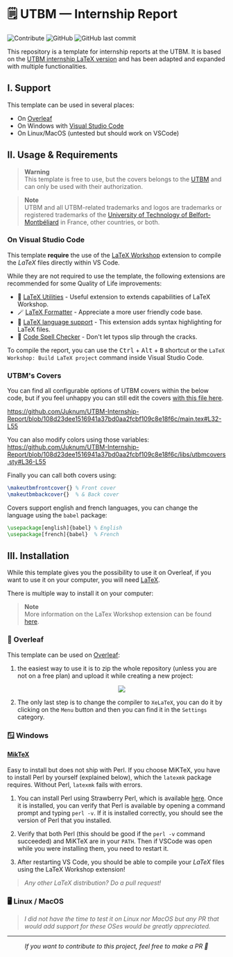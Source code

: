 # 🗒️ UTBM — Internship Report  

<!-- badges  -->
![Contribute](https://img.shields.io/badge/Contribute%20!-C9284D?style=for-the-badge)
![GitHub](https://img.shields.io/github/license/Juknum/UTBM-Internship-Report?style=for-the-badge)
![GitHub last commit](https://img.shields.io/github/last-commit/Juknum/UTBM-Internship-Report?style=for-the-badge)

This repository is a template for internship reports at the UTBM. It is based on the [UTBM internship LaTeX version](https://github.com/pinam45/utbm-latex-internship-report-covers) and has been adapted and expanded with multiple functionalities.

## I. Support

This template can be used in several places:

- On [Overleaf](https://www.overleaf.com)
- On Windows with [Visual Studio Code](https://code.visualstudio.com/)
- On Linux/MacOS (untested but should work on VSCode)

## II. Usage & Requirements

> **Warning**  
> This template is free to use, but the covers belongs to the [UTBM](https://www.utbm.fr/) and can only be used with their authorization.

> **Note**  
> UTBM and all UTBM-related trademarks and logos are trademarks or registered trademarks of the [University of Technology of Belfort-Montbéliard](https://www.utbm.fr/) in France, other countries, or both.

### On Visual Studio Code

This template **require** the use of the [LaTeX Workshop](https://marketplace.visualstudio.com/items?itemName=James-Yu.latex-workshop) extension to compile the $LaTeX$ files directly within VS Code.

While they are not required to use the template, the following extensions are recommended for some Quality of Life improvements:

- 🔸 [LaTeX Utilities](https://marketplace.visualstudio.com/items?itemName=tecosaur.latex-utilities) - Useful extension to extends capabilities of LaTeX Workshop.
- 🪄 [LaTeX Formatter](https://marketplace.visualstudio.com/items?itemName=nickfode.latex-formatter) - Appreciate a more user friendly code base.
- 🔦 [LaTeX language support](https://marketplace.visualstudio.com/items?itemName=torn4dom4n.latex-support) - This extension adds syntax highlighting for LaTeX files.
- 📗 [Code Spell Checker](https://marketplace.visualstudio.com/items?itemName=streetsidesoftware.code-spell-checker) - Don't let typos slip through the cracks.

To compile the report, you can use the <kbd>Ctrl</kbd> + <kbd>Alt</kbd> + <kbd>B</kbd> shortcut or the `LaTeX Workshop: Build LaTeX project` command inside Visual Studio Code.

### UTBM's Covers

You can find all configurable options of UTBM covers within the below code, but if you feel unhappy you can still edit the covers [with this file here](https://github.com/Juknum/UTBM-Internship-Report/blob/main/libs/utbmcovers.sty).  
<!-- Code block mention (GitHub markdown feature) -->
https://github.com/Juknum/UTBM-Internship-Report/blob/108d23dee1516941a37bd0aa2fcbf109c8e18f6c/main.tex#L32-L55  

You can also modify colors using those variables:  
https://github.com/Juknum/UTBM-Internship-Report/blob/108d23dee1516941a37bd0aa2fcbf109c8e18f6c/libs/utbmcovers.sty#L36-L55  

Finally you can call both covers using:

```tex
\makeutbmfrontcover{} % Front cover
\makeutbmbackcover{}  % & Back cover
```

Covers support english and french languages, you can change the language using the `babel` package:

```tex
\usepackage[english]{babel} % English
\usepackage[french]{babel}  % French
```

## III. Installation

While this template gives you the possibility to use it on Overleaf, if you want to use it on your computer, you will need [LaTeX](https://www.latex-project.org/get/).

There is multiple way to install it on your computer:

> **Note**  
> More information on the LaTex Workshop extension can be found [here](https://github.com/James-Yu/LaTeX-Workshop/wiki/Install).

### 🍃 Overleaf

This template can be used on [Overleaf](https://www.overleaf.com/):

1. the easiest way to use it is to zip the whole repository (unless you are not on a free plan) and upload it while creating a new project: <p align=center><img src="https://user-images.githubusercontent.com/49886317/197605315-66d5d380-40dd-475a-9455-e071f773e242.png"></p>

2. The only last step is to change the compiler to `XeLaTeX`, you can do it by clicking on the `Menu` button and then you can find it in the `Settings` category.

### 🪟 Windows

#### [MikTeX](https://miktex.org/download)  

Easy to install but does not ship with Perl. If you choose MiKTeX, you have to install Perl by yourself (explained below), which the `latexmk` package requires. Without Perl, `latexmk` fails with errors.

1. You can install Perl using Strawberry Perl, which is available [here](http://strawberryperl.com/). Once it is installed, you can verify that Perl is available by opening a command prompt and typing `perl -v`. If it is installed correctly, you should see the version of Perl that you installed.

2. Verify that both Perl (this should be good if the `perl -v` command succeeded) and MiKTeX are in your `PATH`. Then if VSCode was open while you were installing them, you need to restart it.

3. After restarting VS Code, you should be able to compile your $LaTeX$ files using the LaTeX Workshop extension!

> _Any other LaTeX distribution? Do a pull request!_

### 🖥️ Linux / MacOS

> _I did not have the time to test it on Linux nor MacOS but any PR that would add support for these OSes would be greatly appreciated._

---

<p align="center">
  <i>If you want to contribute to this project, feel free to make a PR 🤍</i>
</p>
